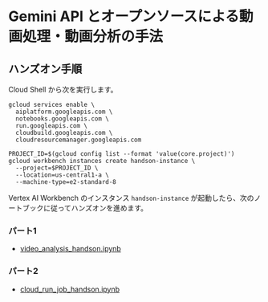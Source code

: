 # Gemini API とオープンソースによる動画処理・動画分析の手法

## ハンズオン手順

Cloud Shell から次を実行します。

```
gcloud services enable \
  aiplatform.googleapis.com \
  notebooks.googleapis.com \
  run.googleapis.com \
  cloudbuild.googleapis.com \
  cloudresourcemanager.googleapis.com
```

```
PROJECT_ID=$(gcloud config list --format 'value(core.project)')
gcloud workbench instances create handson-instance \
  --project=$PROJECT_ID \
  --location=us-central1-a \
  --machine-type=e2-standard-8
```

Vertex AI Workbench のインスタンス `handson-instance` が起動したら、次のノートブックに従ってハンズオンを進めます。

### パート1
- [video_analysis_handson.ipynb](https://github.com/google-cloud-japan/sa-ml-workshop/blob/main/video-analysis-handson/notebooks/video_analysis_handson.ipynb)

### パート2
- [cloud_run_job_handson.ipynb](https://github.com/google-cloud-japan/sa-ml-workshop/blob/main/video-analysis-handson/notebooks/cloud_run_job_handson.ipynb)
